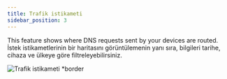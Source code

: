 ```yaml
---
title: Trafik istikameti
sidebar_position: 3
---
```


This feature shows where DNS requests sent by your devices are routed. İstek istikametlerinin bir haritasını görüntülemenin yanı sıra, bilgileri tarihe, cihaza ve ülkeye göre filtreleyebilirsiniz.

![Trafik istikameti \*border](https://cdn.adtidy.org/content/kb/dns/private/new_dns/statistics/traffic_destination.png)
